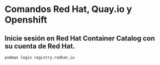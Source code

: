 # Comandos Red Hat, Quay.io y Openshift 

## Inicie sesión en Red Hat Container Catalog con su cuenta de Red Hat.
    podman login registry.redhat.io